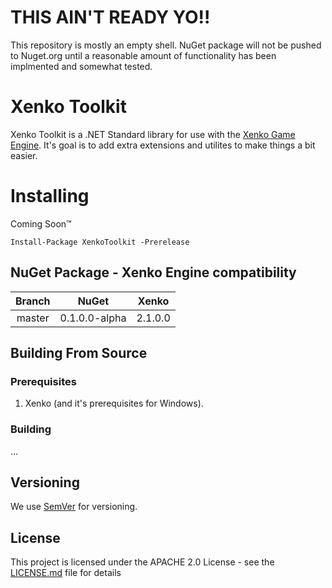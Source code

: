 # THIS AIN'T READY YO!!

This repository is mostly an empty shell.  NuGet package will not be pushed to Nuget.org until a reasonable amount of functionality has been implmented and somewhat tested.

# Xenko Toolkit

Xenko Toolkit is a .NET Standard library for use with the [Xenko Game Engine](https://xenko.com/). It's goal is to add extra extensions and utilites to make things a bit easier.

# Installing

Coming Soon&trade;

    Install-Package XenkoToolkit -Prerelease

## NuGet Package - Xenko Engine compatibility

|Branch|NuGet|Xenko|
|:--:|:--:|:--:|
|master|0.1.0.0-alpha|2.1.0.0|

## Building From Source

### Prerequisites

1. Xenko (and it's prerequisites for Windows).

### Building

...

## Versioning

We use [SemVer](http://semver.org/) for versioning.

## License

This project is licensed under the APACHE 2.0 License - see the [LICENSE.md](LICENSE.md) file for details
